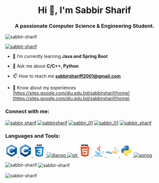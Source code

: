 <h1 align="center">Hi 👋, I'm Sabbir Sharif</h1>
<h3 align="center">A passionate Computer Science & Engineering Student.</h3>

<p align="left"> <img src="https://komarev.com/ghpvc/?username=sabbir-sharif&label=Profile%20views&color=0e75b6&style=flat" alt="sabbir-sharif" /> </p>

<p align="left"> <a href="https://github.com/ryo-ma/github-profile-trophy"><img src="https://github-profile-trophy.vercel.app/?username=sabbir-sharif" alt="sabbir-sharif" /></a> </p>

- 🌱 I’m currently learning **Java and Spring Boot**

- 💬 Ask me about **C/C++, Python**

- 📫 How to reach me **sabbirshariff2001@gmail.com**

- 📄 Know about my experiences [https://sites.google.com/diu.edu.bd/sabbirsharif/home](https://sites.google.com/diu.edu.bd/sabbirsharif/home)

<h3 align="left">Connect with me:</h3>
<p align="left">
<a href="https://linkedin.com/in/sabbir sharif" target="blank"><img align="center" src="https://raw.githubusercontent.com/rahuldkjain/github-profile-readme-generator/master/src/images/icons/Social/linked-in-alt.svg" alt="sabbir sharif" height="30" width="40" /></a>
<a href="https://kaggle.com/sabbirsharif" target="blank"><img align="center" src="https://raw.githubusercontent.com/rahuldkjain/github-profile-readme-generator/master/src/images/icons/Social/kaggle.svg" alt="sabbirsharif" height="30" width="40" /></a>
<a href="https://www.hackerrank.com/sabbir_01" target="blank"><img align="center" src="https://raw.githubusercontent.com/rahuldkjain/github-profile-readme-generator/master/src/images/icons/Social/hackerrank.svg" alt="sabbir_01" height="30" width="40" /></a>
<a href="https://codeforces.com/profile/sabbir_01" target="blank"><img align="center" src="https://raw.githubusercontent.com/rahuldkjain/github-profile-readme-generator/master/src/images/icons/Social/codeforces.svg" alt="sabbir_01" height="30" width="40" /></a>
<a href="https://discord.gg/sabbir_sharif" target="blank"><img align="center" src="https://raw.githubusercontent.com/rahuldkjain/github-profile-readme-generator/master/src/images/icons/Social/discord.svg" alt="sabbir_sharif" height="30" width="40" /></a>
</p>

<h3 align="left">Languages and Tools:</h3>
<p align="left"> <a href="https://www.cprogramming.com/" target="_blank" rel="noreferrer"> <img src="https://raw.githubusercontent.com/devicons/devicon/master/icons/c/c-original.svg" alt="c" width="40" height="40"/> </a> <a href="https://www.w3schools.com/cpp/" target="_blank" rel="noreferrer"> <img src="https://raw.githubusercontent.com/devicons/devicon/master/icons/cplusplus/cplusplus-original.svg" alt="cplusplus" width="40" height="40"/> </a> <a href="https://www.w3schools.com/css/" target="_blank" rel="noreferrer"> <img src="https://raw.githubusercontent.com/devicons/devicon/master/icons/css3/css3-original-wordmark.svg" alt="css3" width="40" height="40"/> </a> <a href="https://www.djangoproject.com/" target="_blank" rel="noreferrer"> <img src="https://cdn.worldvectorlogo.com/logos/django.svg" alt="django" width="40" height="40"/> </a> <a href="https://git-scm.com/" target="_blank" rel="noreferrer"> <img src="https://www.vectorlogo.zone/logos/git-scm/git-scm-icon.svg" alt="git" width="40" height="40"/> </a> <a href="https://www.w3.org/html/" target="_blank" rel="noreferrer"> <img src="https://raw.githubusercontent.com/devicons/devicon/master/icons/html5/html5-original-wordmark.svg" alt="html5" width="40" height="40"/> </a> <a href="https://www.java.com" target="_blank" rel="noreferrer"> <img src="https://raw.githubusercontent.com/devicons/devicon/master/icons/java/java-original.svg" alt="java" width="40" height="40"/> </a> <a href="https://www.mysql.com/" target="_blank" rel="noreferrer"> <img src="https://raw.githubusercontent.com/devicons/devicon/master/icons/mysql/mysql-original-wordmark.svg" alt="mysql" width="40" height="40"/> </a> <a href="https://www.python.org" target="_blank" rel="noreferrer"> <img src="https://raw.githubusercontent.com/devicons/devicon/master/icons/python/python-original.svg" alt="python" width="40" height="40"/> </a> <a href="https://spring.io/" target="_blank" rel="noreferrer"> <img src="https://www.vectorlogo.zone/logos/springio/springio-icon.svg" alt="spring" width="40" height="40"/> </a> </p>

<p><img align="left" src="https://github-readme-stats.vercel.app/api/top-langs?username=sabbir-sharif&show_icons=true&locale=en&layout=compact" alt="sabbir-sharif" /></p>

<p>&nbsp;<img align="center" src="https://github-readme-stats.vercel.app/api?username=sabbir-sharif&show_icons=true&locale=en" alt="sabbir-sharif" /></p>

<p><img align="center" src="https://github-readme-streak-stats.herokuapp.com/?user=sabbir-sharif&" alt="sabbir-sharif" /></p>
